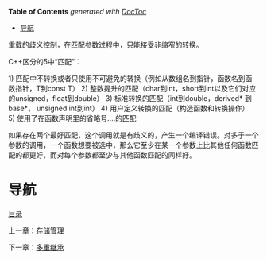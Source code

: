 <!-- START doctoc generated TOC please keep comment here to allow auto update -->
<!-- DON'T EDIT THIS SECTION, INSTEAD RE-RUN doctoc TO UPDATE -->
**Table of Contents**  *generated with [DocToc](https://github.com/thlorenz/doctoc)*

- [导航](#%E5%AF%BC%E8%88%AA)

<!-- END doctoc generated TOC please keep comment here to allow auto update -->

重载的歧义控制，在匹配参数过程中，只能接受非缩窄的转换。

C++区分的5中“匹配”：

1) 匹配中不转换或者只使用不可避免的转换（例如从数组名到指针，函数名到函数指针，T到const T）
2) 整数提升的匹配（char到int，short到int以及它们对应的unsigned，float到double）
3) 标准转换的匹配（int到double，derived* 到base*， unsigned int到int）
4) 用户定义转换的匹配（构造函数和转换操作）
5) 使用了在函数声明里的省略号....的匹配

如果存在两个最好匹配，这个调用就是有歧义的，产生一个编译错误。对多于一个参数的调用，一个函数想要被选中，那么它至少在某一个参数上比其他任何函数匹配的都更好，而对每个参数都至少与其他函数匹配的同样好。

# 导航

[目录](README.md)

上一章：[存储管理](存储管理.md)

下一章：[多重继承](多重继承.md)
